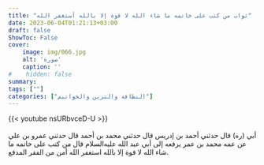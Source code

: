 ```yaml
---
title: "ثواب من كتب على خاتمه ما شاء الله لا قوة إلا بالله أستغفر الله"
date: 2023-06-04T01:21:13+03:00
draft: false
ShowToc: False
cover:
    image: img/066.jpg
    alt: 'صورة'
    caption: ''
#    hidden: false
summary: 
tags: [""]
categories: ["النظافة والتزين والخواتيم"]
---
```

{{< youtube nsURbvceD-U >}}  
 <br>
أبي (ره) قال حدثني أحمد بن إدريس قال حدثني محمد بن أحمد قال
حدثني عمرو بن علي عن عمه محمد بن عمر يرفعه إلى أبي عبد الله عليه‌السلام
قال من كتب على خاتمه ما شاء الله لا قوة إلا بالله استغفر الله أمن من
الفقر المدقع.


